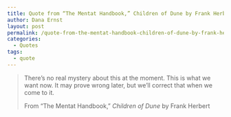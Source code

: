 ```yaml
---
title: Quote from “The Mentat Handbook,” Children of Dune by Frank Herbert
author: Dana Ernst
layout: post
permalink: /quote-from-the-mentat-handbook-children-of-dune-by-frank-herbert/
categories:
  - Quotes
tags:
  - quote
---
```


<blockquote>
<p>There’s no real mystery about this at the moment. This is what we want now. It may prove wrong later, but we’ll correct that when we come to it.</p>
<footer>From “The Mentat Handbook,” <cite title="Source Title">Children of Dune</cite> by Frank Herbert</footer>
</blockquote>
